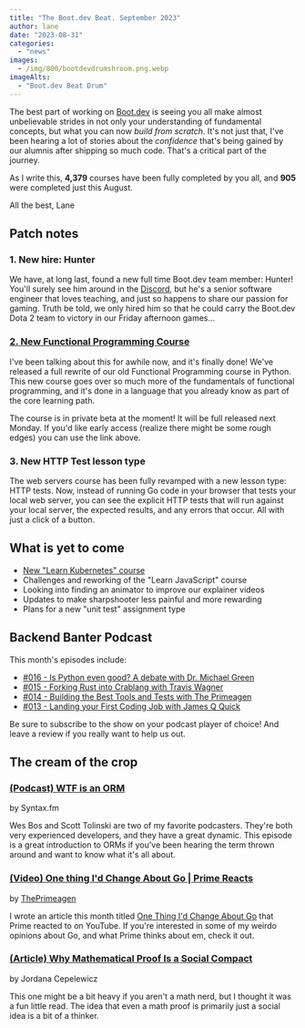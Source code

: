 ```yaml
---
title: "The Boot.dev Beat. September 2023"
author: lane
date: "2023-08-31"
categories:
  - "news"
images:
  - /img/800/bootdevdrumshroom.png.webp
imageAlts:
  - "Boot.dev Beat Drum"
---
```


The best part of working on [Boot.dev](https://www.boot.dev) is seeing you all make almost unbelievable strides in not only your understanding of fundamental concepts, but what you can now _build from scratch_. It's not just that, I've been hearing a lot of stories about the _confidence_ that's being gained by our alumnis after shipping so much code. That's a critical part of the journey.

As I write this, **4,379** courses have been fully completed by you all, and **905** were completed just this August.

All the best, Lane

## Patch notes

### 1. New hire: Hunter

We have, at long last, found a new full time Boot.dev team member: Hunter! You'll surely see him around in the [Discord](https://www.boot.dev/community), but he's a senior software engineer that loves teaching, and just so happens to share our passion for gaming. Truth be told, we only hired him so that he could carry the Boot.dev Dota 2 team to victory in our Friday afternoon games...

### [2. New Functional Programming Course](https://www.boot.dev/courses/learn-functional-programming-python)

I've been talking about this for awhile now, and it's finally done! We've released a full rewrite of our old Functional Programming course in Python. This new course goes over so much more of the fundamentals of functional programming, and it's done in a language that you already know as part of the core learning path.

The course is in private beta at the moment! It will be full released next Monday. If you'd like early access (realize there might be some rough edges) you can use the link above.

### 3. New HTTP Test lesson type

The web servers course has been fully revamped with a new lesson type: HTTP tests. Now, instead of running Go code in your browser that tests your local web server, you can see the explicit HTTP tests that will run against your local server, the expected results, and any errors that occur. All with just a click of a button.

## What is yet to come

- [New "Learn Kubernetes" course](https://www.boot.dev/courses/learn-kubernetes)
- Challenges and reworking of the "Learn JavaScript" course
- Looking into finding an animator to improve our explainer videos
- Updates to make sharpshooter less painful and more rewarding
- Plans for a new "unit test" assignment type

## Backend Banter Podcast

This month's episodes include:

- [#016 - Is Python even good? A debate with Dr. Michael Green](https://www.backendbanter.fm/episodes/016-debate-what-is-python-even-good-for)
- [#015 - Forking Rust into Crablang with Travis Wagner](https://www.backendbanter.fm/episodes/015-forking-rust-into-crablang-with-travis-wagner)
- [#014 - Building the Best Tools and Tests with The Primeagen](https://www.backendbanter.fm/episodes/014-building-the-best-tools-and-tests-with-the-primeagen)
- [#013 - Landing your First Coding Job with James Q Quick](https://www.backendbanter.fm/episodes/013-landing-your-first-coding-job-with-james-q-quick)

Be sure to subscribe to the show on your podcast player of choice! And leave a review if you really want to help us out.

## The cream of the crop

### [(Podcast) WTF is an ORM](https://syntax.fm/show/633/wtf-is-an-orm)

by Syntax.fm

Wes Bos and Scott Tolinski are two of my favorite podcasters. They're both very experienced developers, and they have a great dynamic. This episode is a great introduction to ORMs if you've been hearing the term thrown around and want to know what it's all about.

### [(Video) One thing I'd Change About Go | Prime Reacts](https://www.youtube.com/watch?v=LgapXdYNqWE)

by [ThePrimeagen](https://www.boot.dev/teachers/the-primeagen)

I wrote an article this month titled [One Thing I'd Change About Go](https://blog.boot.dev/golang/one-thing-id-change-about-go/) that Prime reacted to on YouTube. If you're interested in some of my weirdo opinions about Go, and what Prime thinks about em, check it out.

### [(Article) Why Mathematical Proof Is a Social Compact](https://www.quantamagazine.org/why-mathematical-proof-is-a-social-compact-20230831/)

by Jordana Cepelewicz

This one might be a bit heavy if you aren't a math nerd, but I thought it was a fun little read. The idea that even a math proof is primarily just a social idea is a bit of a thinker.
